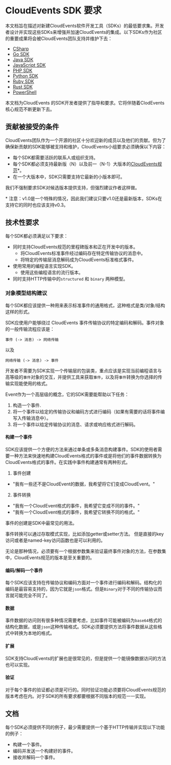 # CloudEvents SDK 要求

本文档旨在描述对新建CloudEvents软件开发工具（SDKs）的最低要求集。开发者设计并实现这些SDKs来增强并加速CloudEvents的集成。以下SDKs作为社区的重要成果将会被CloudEvents团队支持并维护下去：

- [CSharp](https://github.com/cloudevents/sdk-csharp)
- [Go SDK](https://github.com/cloudevents/sdk-go)
- [Java SDK](https://github.com/cloudevents/sdk-java)
- [JavaScript SDK](https://github.com/cloudevents/sdk-javascript)
- [PHP SDK](https://github.com/cloudevents/sdk-php)
- [Python SDK](https://github.com/cloudevents/sdk-python)
- [Ruby SDK](https://github.com/cloudevents/sdk-ruby)
- [Rust SDK](https://github.com/cloudevents/sdk-rust)
- [PowerShell](https://github.com/cloudevents/sdk-powershell)

本文档为CloudEvents 的SDK开发者提供了指导和要求。它将伴随着ClodEvents核心规范不断更新下去。

## 贡献被接受的条件

CloudEvents团队作为一个开源的社区十分欢迎新的成员以及他们的贡献。但为了确保新贡献的SDK能够被支持和维护，CloudEvents小组要求必须确保以下内容：

- 每个SDK都需要活跃的联系人或组织支持。
- 每个SDK都必须支持最新版（N）以及前一（N-1）大版本的[CloudEvents规范](spec_CN.md)\*。
- 在一个大版本中，SDK只需要支持它最新的小版本即可。

我们不强制要求SDK对候选版本提供支持，但强烈建议作者这样做。

\* 注意：v1.0是一个特殊的情况，因此我们建议只要v1.0还是最新版本，SDKs在支持它的同时也应该支持v0.3。

## 技术性要求

每个SDK都必须满足以下要求：

- 同时支持CloudEvents规范的里程碑版本和正在开发中的版本。
  - 将CloudEvents标准事件经过编码存在特定传输协议的消息中。
  - 将特定的传输层消息解码成为CloudEvents标准格式事件。
- 使用常用的编程语言实现SDK。
  - 使用这些编程语言的流行版本。
- 同时支持HTTP传输中的`structured` 和 `binary` 两种模型。

### 对象模型结构建议

每个SDK都应该提供一种用来表示标准事件的通用格式，这种格式是类/对象/结构这样的形式。

SDK应使用户能够绕过 CloudEvents 事件传输协议的特定编码和解码。事件对象的一般传输流程应该是：

```
事件 (-> 消息) -> 网络传输
```

以及

```
网络传输 (-> 消息) -> 事件
```
开发者不需要为SDK实现一个传输层的包装类，重点应该是实现当前编程语言与高等级的`事件`对象的交互，并提供工具来获取`事件`，以及将`事件`转换为你选择的传输实现能使用的格式。

Event作为一个高层级的概念，它的SDK需要能帮助以下任务：

1. 构造一个事件.
1. 将一个事件以给定的传输协议和编码方式进行编码（如果有需要的话将事件编写入传输消息中）。
1. 将一个事件以给定传输协议的消息、请求或响应格式进行解码。

#### 构建一个事件

SDK应该提供一个方便的方法来通过单条或多条消息构建事件。SDK的使用者需要一种方法来快速地构建CloudEvents格式的事件或是将他们的事件数据转换为CloudEvents格式的事件。在实践中事件构建通常有两种形式。

1. 事件创建

- "我有一些还不是CloudEvent的数据，我希望将它们变成CloudEvent。"
2. 事件转换

- "我有一个CloudEvent格式的事件，我希望它变成不同的事件。"
- "我有一个CloudEvent格式的事件，我希望它转换不同的格式。"

事件的创建是SDK中最常见的用法。

事件转换可以通过存取模式实现，比如添加getter或setter方法。 但是直接的key访问或者是named-key访问函数也是可以利用的。

无论是那种情况，必须要有一个根据参数集来验证最终事件对象的方法，在参数集中，CloudEvents规范的版本是至关重要的。

#### 编码/解码一个事件

每个SDK应该支持在传输协议和编码方面对一个事件进行编码和解码。结构化的编码是最容易支持的，因为它就是`json`格式。但是`Binary`对于不同的传输协议而言就可能完全不同了。

#### 数据

事件数据的访问则有很多种情况需要考虑，比如事件可能被编码为`base64`格式的结构化数据，或是`json`这种传输格式。SDK必须要提供方法将事件数据从这些格式中转换为本地的格式。

#### 扩展

SDK支持CloudEvents的扩展也是很常见的，但是提供一个能镜像数据访问的方法也可以实现。

#### 验证

对于每个事件的验证都必须是可行的。同时验证功能必须要将CloudEvents规范的版本考虑在内。对于SDK的所有要求都要根据不同版本的规范一一实现。

## 文档

每个SDK必须提供不同的例子，最少需要提供一个基于HTTP传输并实现以下功能的例子：

- 构建一个事件。
- 编码并发送一个构建好的事件。
- 接收并解码一个事件。
